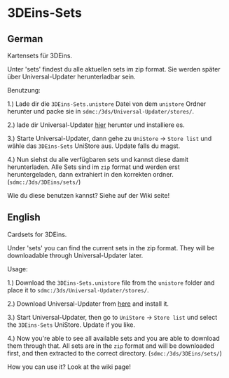 # 3DEins-Sets

## German
Kartensets für 3DEins.

Unter 'sets' findest du alle aktuellen sets im zip format. Sie werden später über Universal-Updater herunterladbar sein.

Benutzung:

1.) Lade dir die `3DEins-Sets.unistore` Datei von dem `unistore` Ordner herunter und packe sie in `sdmc:/3ds/Universal-Updater/stores/`.

2.) lade dir Universal-Updater [hier](https://github.com/Universal-Team/Universal-Updater/releases) herunter und installiere es.

3.) Starte Universal-Updater, dann gehe zu `UniStore` -> `Store list` und wähle das `3DEins-Sets` UniStore aus. Update falls du magst.

4.) Nun siehst du alle verfügbaren sets und kannst diese damit herunterladen. Alle Sets sind im `zip` format und werden erst heruntergeladen, dann extrahiert in den korrekten ordner. (`sdmc:/3ds/3DEins/sets/`)


Wie du diese benutzen kannst? Siehe auf der Wiki seite!

## English
Cardsets for 3DEins.

Under 'sets' you can find the current sets in the zip format. They will be downloadable through Universal-Updater later.

Usage:

1.) Download the `3DEins-Sets.unistore` file from the `unistore` folder and place it to `sdmc:/3ds/Universal-Updater/stores/`.

2.) Download Universal-Updater from [here](https://github.com/Universal-Team/Universal-Updater/releases) and install it.

3.) Start Universal-Updater, then go to `UniStore` -> `Store list` und select the `3DEins-Sets` UniStore. Update if you like.

4.) Now you're able to see all available sets and you are able to download them through that. All sets are in the `zip` format and will be downloaded first, and then extracted to the correct directory. (`sdmc:/3ds/3DEins/sets/`)


How you can use it? Look at the wiki page!